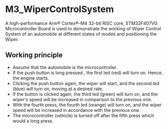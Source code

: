# M3_WiperControlSystem
A high-performance Arm® Cortex®-M4 32-bit RISC core, STM32F407VG Microcontroller Board is used to demonstrate the working of Wiper Control System of an automobile at different states of modes and positioning the Wiper.
## Working principle
* Assume that the automobile is the microcontroller. 
* If the push button is long pressed , the first led (red) will turn on. Hence, the engine starts.
* Clicking the push button again, the wiper will start, and the second led (blue) will turn on, moving at a desired rate. 
* If the button is clicked again, the third led (green) will turn on, and the wiper's speed will be increased in comparison to the previous one. 
* With the fourth press,  the fourth led (orange) will turn on, and the wiper speed will be increased in accordance with the previous one. 
* The microcontroller (vehicle) is turned off after the fifth press which would a long press.
